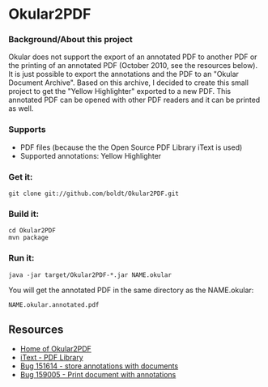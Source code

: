 Okular2PDF
===
### Background/About this project

Okular does not support the export of an annotated PDF to another PDF
or the printing of an annotated PDF (October 2010, see the resources below).
It is just possible to export the annotations and the PDF to an "Okular
Document Archive". Based on this archive, I decided to create this small
project to get the "Yellow Highlighter" exported to a new PDF. This annotated
PDF can be opened with other PDF readers and it can be printed as well.

### Supports

* PDF files (because the the Open Source PDF Library iText is used)
* Supported annotations: Yellow Highlighter

### Get it:

	git clone git://github.com/boldt/Okular2PDF.git

### Build it:

    cd Okular2PDF
    mvn package

### Run it:

	java -jar target/Okular2PDF-*.jar NAME.okular

You will get the annotated PDF in the same directory as the NAME.okular:

    NAME.okular.annotated.pdf

Resources
---
  - [Home of Okular2PDF](http://www.dennis-boldt.de/Okular2PDF)
  - [iText - PDF Library](http://itextpdf.com/)
  - [Bug 151614 - store annotations with documents](http://bugs.kde.org/show_bug.cgi?id=151614)
  - [Bug 159005 - Print document with annotations](http://bugs.kde.org/show_bug.cgi?id=159005)